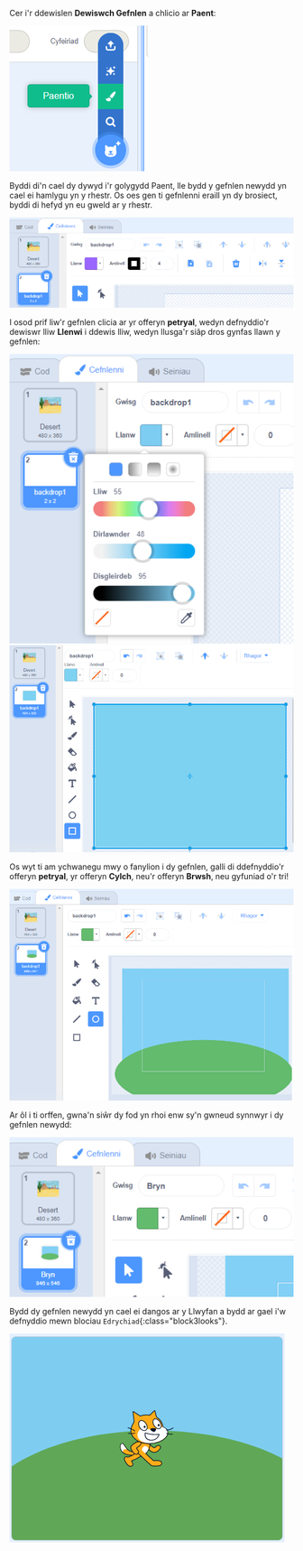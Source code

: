 Cer i'r ddewislen **Dewiswch Gefnlen** a chlicio ar **Paent**:

![Y dewis 'Paent' yn y ddewislen 'Dewiswch gefnlen'.](images/paint-backdrop.png)

Byddi di'n cael dy dywyd i'r golygydd Paent, lle bydd y gefnlen newydd yn cael ei hamlygu yn y rhestr. Os oes gen ti gefnlenni eraill yn dy brosiect, byddi di hefyd yn eu gweld ar y rhestr.

![Y gefnlen newydd ar agor yn y golygydd Paent ac wedi'i hamlygu yn y rhestr.](images/new-background-in-editor.png)

I osod prif liw'r gefnlen clicia ar yr offeryn **petryal**, wedyn defnyddio'r dewiswr lliw **Llenwi** i ddewis lliw, wedyn llusga'r siâp dros gynfas llawn y gefnlen:

![Y ddewislen dewis lliw Llenwi gyda llithryddion 'Lliw', 'Dirlawnder' a 'Disgleirdeb'.](images/fill-colour-tool.png) ![Petryal glas golau wedi'i dynnu'n fwy na'r cynfas i greu cefndir cwbl olau glas.](images/single-colour-backdrop.png)

Os wyt ti am ychwanegu mwy o fanylion i dy gefnlen, galli di ddefnyddio'r offeryn **petryal**, yr offeryn **Cylch**, neu'r offeryn **Brwsh**, neu gyfuniad o'r tri!

![Cynfas y cefndir gyda'r petryal glas golau, ac o'i flaen, cylch gwyrdd llai yn cynrychioli bryn.](images/hill-backdrop.png)

Ar ôl i ti orffen, gwna'n siŵr dy fod yn rhoi enw sy'n gwneud synnwyr i dy gefnlen newydd:

![Y blwch enw cefndir gyda'r gair 'Hill' wedi'i deipio i mewn.](images/name-backdrop.png)

Bydd dy gefnlen newydd yn cael ei dangos ar y Llwyfan a bydd ar gael i'w defnyddio mewn blociau `Edrychiad`{:class="block3looks"}.

![Cefnlen newydd y Bryn a'r corlun Y Gath Scratch ar y Llwyfan.](images/finished-backdrop.png)
